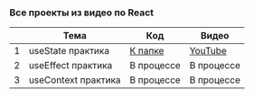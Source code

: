 ### Все проекты из видео по React

|   | Тема                | Код                                          | Видео                                   |
|---|---------------------|----------------------------------------------|-----------------------------------------|
| 1 | useState практика   | [К папке](./1.%20useState%20hook%20practice/) | [YouTube](https://youtu.be/xLwHGFN8AWQ) |
| 2 | useEffect практика  | В процессе                                   | В процессе                              |
| 3 | useContext практика | В процессе                                   | В процессе                              |